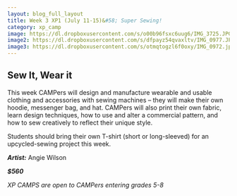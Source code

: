 ```yaml
---
layout: blog_full_layout
title: Week 3 XP1 (July 11-15)&#58; Super Sewing!
category: xp_camp
image: https://dl.dropboxusercontent.com/s/o00b96fsxc6uug6/IMG_3725.JPG?dl=0
image2: https://dl.dropboxusercontent.com/s/dfpayz54qvaxltv/IMG_0977.JPG?dl=0
image3: https://dl.dropboxusercontent.com/s/otmqtogzl6f0oxy/IMG_0972.jpg?dl=0
---
```


## Sew It, Wear it

This week CAMPers will design and manufacture wearable and usable clothing and accessories with sewing machines – they will make their own hoodie, messenger bag, and hat. CAMPers will also print their own fabric, learn design techniques, how to use and alter a commercial pattern, and how to sew creatively to reflect their unique style. 

Students should bring their own T-shirt (short or long-sleeved) for an upcycled-sewing project this week.


**_Artist:_** Angie Wilson


**_$560_**

*XP CAMPS are open to CAMPers entering grades 5-8*